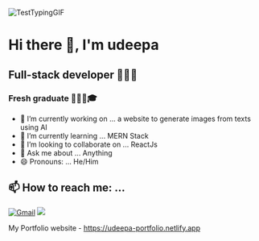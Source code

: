 ![TestTypingGIF](https://user-images.githubusercontent.com/68679420/229775450-1c333237-a39f-4398-b1fa-b8f1bc183837.gif)

# Hi there 👋, I'm udeepa 
## Full-stack developer 👨🏻‍💻
### Fresh graduate 👨🏻‍🎓🎓

- 🔭 I’m currently working on ... a website to generate images from texts using AI
- 🌱 I’m currently learning ... MERN Stack
- 👯 I’m looking to collaborate on ... ReactJs
- 💬 Ask me about ... Anything
- 😄 Pronouns: ... He/Him

## 📫 How to reach me: ... 

[![Gmail](https://img.shields.io/badge/-GMAIL-D14836?style=for-the-badge&logo=gmail&logoColor=white)](mailto:udeepaDG@gmail.com) [<img src="https://img.shields.io/badge/linkedin-%230077B5.svg?&style=for-the-badge&logo=linkedin&logoColor=white" />](https://www.linkedin.com/in/udeepa) 

My Portfolio website - https://udeepa-portfolio.netlify.app
